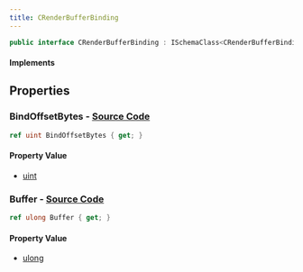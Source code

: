 ```yaml
---
title: CRenderBufferBinding
---
```


```csharp
public interface CRenderBufferBinding : ISchemaClass<CRenderBufferBinding>, ISchemaField, ISchemaClass, INativeHandle
```

#### Implements

## Properties

### **BindOffsetBytes** - [Source Code](https://github.com/swiftly-solution/swiftlys2/blob/main/managed/src/SwiftlyS2.Generated/Schemas/Interfaces/CRenderBufferBinding.cs#L18)

```csharp
ref uint BindOffsetBytes { get; }
```

#### Property Value

- [uint](https://learn.microsoft.com/dotnet/api/system.uint32)

### **Buffer** - [Source Code](https://github.com/swiftly-solution/swiftlys2/blob/main/managed/src/SwiftlyS2.Generated/Schemas/Interfaces/CRenderBufferBinding.cs#L16)

```csharp
ref ulong Buffer { get; }
```

#### Property Value

- [ulong](https://learn.microsoft.com/dotnet/api/system.uint64)

